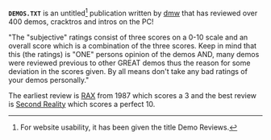 **`DEMOS.TXT`** is an untitled[^1] publication written by [dmw](https://demozoo.org/sceners/46121/) that has reviewed over 400 demos, cracktros and intros on the PC!

"The "subjective" ratings consist of three scores on a 0-10 scale and an overall score which is a combination of the three scores. Keep in mind that this (the ratings) is "ONE" persons opinion of the demos AND, many demos were reviewed previous to other GREAT demos thus the reason for
some deviation in the scores given. By all means don't take any bad ratings of your demos personally."

The earliest review is [RAX](/f/ac21460) from 1987 which scores a 3 and the best review is [Second Reality](/f/a61b5a4) which scores a perfect 10.

[^1]: For website usability, it has been given the title Demo Reviews.